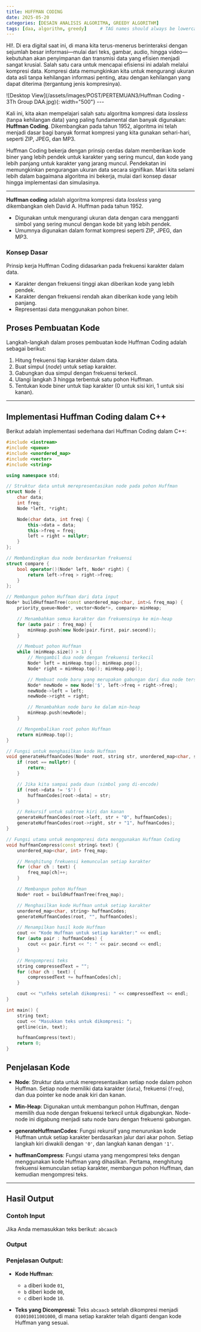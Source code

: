 ```yaml
---
title: HUFFMAN CODING
date: 2025-05-20
categories: [DESAIN ANALISIS ALGORITMA, GREEDY ALGORITHM]
tags: [daa, algorithm, greedy]     # TAG names should always be lowercase
---
```

HI!. Di era digital saat ini, di mana kita terus-menerus berinteraksi dengan sejumlah besar informasi—mulai dari teks, gambar, audio, hingga video—kebutuhan akan penyimpanan dan transmisi data yang efisien menjadi sangat krusial. Salah satu cara untuk mencapai efisiensi ini adalah melalui kompresi data. Kompresi data memungkinkan kita untuk mengurangi ukuran data asli tanpa kehilangan informasi penting, atau dengan kehilangan yang dapat diterima (tergantung jenis kompresinya).

![Desktop View](/assets/images/POST/PERTEMUAN3/Huffman Coding - 3Th Group DAA.jpg){: width="500"}
_---_

Kali ini, kita akan mempelajari salah satu algoritma kompresi data *lossless* (tanpa kehilangan data) yang paling fundamental dan banyak digunakan: **Huffman Coding**. Dikembangkan pada tahun 1952, algoritma ini telah menjadi dasar bagi banyak format kompresi yang kita gunakan sehari-hari, seperti ZIP, JPEG, dan MP3.

Huffman Coding bekerja dengan prinsip cerdas dalam memberikan kode biner yang lebih pendek untuk karakter yang sering muncul, dan kode yang lebih panjang untuk karakter yang jarang muncul. Pendekatan ini memungkinkan pengurangan ukuran data secara signifikan. Mari kita selami lebih dalam bagaimana algoritma ini bekerja, mulai dari konsep dasar hingga implementasi dan simulasinya.

---

**Huffman coding** adalah algoritma kompresi data *lossless* yang dikembangkan oleh David A. Huffman pada tahun 1952.

* Digunakan untuk mengurangi ukuran data dengan cara mengganti simbol yang sering muncul dengan kode bit yang lebih pendek.
* Umumnya digunakan dalam format kompresi seperti ZIP, JPEG, dan MP3.

### Konsep Dasar

Prinsip kerja Huffman Coding didasarkan pada frekuensi karakter dalam data.

* Karakter dengan frekuensi tinggi akan diberikan kode yang lebih pendek.
* Karakter dengan frekuensi rendah akan diberikan kode yang lebih panjang.
* Representasi data menggunakan pohon biner.

## Proses Pembuatan Kode

Langkah-langkah dalam proses pembuatan kode Huffman Coding adalah sebagai berikut:
1.  Hitung frekuensi tiap karakter dalam data.
2.  Buat simpul (*node*) untuk setiap karakter.
3.  Gabungkan dua simpul dengan frekuensi terkecil.
4.  Ulangi langkah 3 hingga terbentuk satu pohon Huffman.
5.  Tentukan kode biner untuk tiap karakter (0 untuk sisi kiri, 1 untuk sisi kanan).

---


## Implementasi Huffman Coding dalam C++

Berikut adalah implementasi sederhana dari Huffman Coding dalam C++:

```cpp
#include <iostream>
#include <queue>
#include <unordered_map>
#include <vector>
#include <string>

using namespace std;

// Struktur data untuk merepresentasikan node pada pohon Huffman
struct Node {
    char data;
    int freq;
    Node *left, *right;

    Node(char data, int freq) {
        this->data = data;
        this->freq = freq;
        left = right = nullptr;
    }
};

// Membandingkan dua node berdasarkan frekuensi
struct compare {
    bool operator()(Node* left, Node* right) {
        return left->freq > right->freq;
    }
};

// Membangun pohon Huffman dari data input
Node* buildHuffmanTree(const unordered_map<char, int>& freq_map) {
    priority_queue<Node*, vector<Node*>, compare> minHeap;

    // Menambahkan semua karakter dan frekuensinya ke min-heap
    for (auto pair : freq_map) {
        minHeap.push(new Node(pair.first, pair.second));
    }

    // Membuat pohon Huffman
    while (minHeap.size() > 1) {
        // Mengambil dua node dengan frekuensi terkecil
        Node* left = minHeap.top(); minHeap.pop();
        Node* right = minHeap.top(); minHeap.pop();

        // Membuat node baru yang merupakan gabungan dari dua node tersebut
        Node* newNode = new Node('$', left->freq + right->freq);
        newNode->left = left;
        newNode->right = right;

        // Menambahkan node baru ke dalam min-heap
        minHeap.push(newNode);
    }

    // Mengembalikan root pohon Huffman
    return minHeap.top();
}

// Fungsi untuk menghasilkan kode Huffman
void generateHuffmanCodes(Node* root, string str, unordered_map<char, string>& huffmanCodes) {
    if (root == nullptr) {
        return;
    }

    // Jika kita sampai pada daun (simbol yang di-encode)
    if (root->data != '$') {
        huffmanCodes[root->data] = str;
    }

    // Rekursif untuk subtree kiri dan kanan
    generateHuffmanCodes(root->left, str + "0", huffmanCodes);
    generateHuffmanCodes(root->right, str + "1", huffmanCodes);
}

// Fungsi utama untuk mengompresi data menggunakan Huffman Coding
void huffmanCompress(const string& text) {
    unordered_map<char, int> freq_map;

    // Menghitung frekuensi kemunculan setiap karakter
    for (char ch : text) {
        freq_map[ch]++;
    }

    // Membangun pohon Huffman
    Node* root = buildHuffmanTree(freq_map);

    // Menghasilkan kode Huffman untuk setiap karakter
    unordered_map<char, string> huffmanCodes;
    generateHuffmanCodes(root, "", huffmanCodes);

    // Menampilkan hasil kode Huffman
    cout << "Kode Huffman untuk setiap karakter:" << endl;
    for (auto pair : huffmanCodes) {
        cout << pair.first << ": " << pair.second << endl;
    }

    // Mengompresi teks
    string compressedText = "";
    for (char ch : text) {
        compressedText += huffmanCodes[ch];
    }

    cout << "\nTeks setelah dikompresi: " << compressedText << endl;
}

int main() {
    string text;
    cout << "Masukkan teks untuk dikompresi: ";
    getline(cin, text);

    huffmanCompress(text);
    return 0;
}
```

## Penjelasan Kode

- **Node**: Struktur data untuk merepresentasikan setiap node dalam pohon Huffman. Setiap node memiliki data karakter (`data`), frekuensi (`freq`), dan dua pointer ke node anak kiri dan kanan.

- **Min-Heap**: Digunakan untuk membangun pohon Huffman, dengan memilih dua node dengan frekuensi terkecil untuk digabungkan. Node-node ini digabung menjadi satu node baru dengan frekuensi gabungan.

- **generateHuffmanCodes**: Fungsi rekursif yang menurunkan kode Huffman untuk setiap karakter berdasarkan jalur dari akar pohon. Setiap langkah kiri diwakili dengan `'0'`, dan langkah kanan dengan `'1'`.

- **huffmanCompress**: Fungsi utama yang mengompresi teks dengan menggunakan kode Huffman yang dihasilkan. Pertama, menghitung frekuensi kemunculan setiap karakter, membangun pohon Huffman, dan kemudian mengompresi teks.

---

## Hasil Output

### Contoh Input

Jika Anda memasukkan teks berikut:  `abcaacb`


### Output


### Penjelasan Output:

- **Kode Huffman**:
  - `a` diberi kode `01`,
  - `b` diberi kode `00`,
  - `c` diberi kode `10`.

- **Teks yang Dicompressi**:
  Teks `abcaacb` setelah dikompresi menjadi `010010011001000`, di mana setiap karakter telah diganti dengan kode Huffman yang sesuai.
